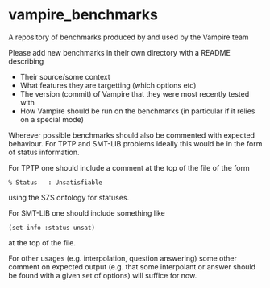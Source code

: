 # vampire_benchmarks
A repository of benchmarks produced by and used by the Vampire team

Please add new benchmarks in their own directory with a README describing 
- Their source/some context
- What features they are targetting (which options etc)
- The version (commit) of Vampire that they were most recently tested with
- How Vampire should be run on the benchmarks (in particular if it relies on a special mode)

Wherever possible benchmarks should also be commented with expected behaviour. For TPTP and SMT-LIB problems ideally this would be in the form of status information. 

For TPTP one should include a comment at the top of the file of the form
```
% Status   : Unsatisfiable
```
using the SZS ontology for statuses.

For SMT-LIB one should include something like
```
(set-info :status unsat)
```
at the top of the file.

For other usages (e.g. interpolation, question answering) some other comment on expected output (e.g. that some interpolant or answer should be found with a given set of options) will suffice for now.
